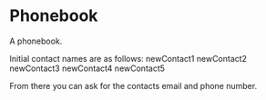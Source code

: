 # Phonebook
A phonebook.

Initial contact names are as follows:
newContact1
newContact2
newContact3
newContact4
newContact5

From there you can ask for the contacts email and phone number.
